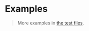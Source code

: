 # Examples

> More examples in [the test files](https://github.com/comparison-searching/binary-search/tree/main/test/src).
